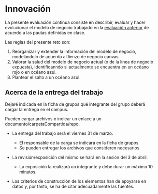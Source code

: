 # Innovación

La presente evaluación continua consiste en describir, evaluar y hacer evolucionar el modelo de negocio trabajado en la [evaluación anterior](02-modeloDeNegocio.md) de acuerdo a las pautas definidas en clase.

Las reglas del presente reto son:

1. Reorganizar y extender la información del modelo de negocio, modelándolo de acuerdo al lienzo de negocio canvas.
1. Valorar la salud del modelo de negocio actual (o de la línea de negocio expuesta), identificanndo si actualmente se encuentra en un océano rojo o en océano azul.
1. Plantear el salto a un océano azul.



## Acerca de la entrega del trabajo

Dejaré indicada en la ficha de grupos qué integrante del grupo deberá cargar la entrega en el campus. 

Pueden cargar archivos o indicar un enlace a un documento/carpetaCompartida/repo.

- La entrega del trabajo será el viernes 31 de marzo.
  - El responsable de la carga se indicará en la ficha de grupos.
  - Se pueden entregar los archivos que consideren necesarios.
- La revisión/exposición del mismo se hará en la sesión del 3 de abril.
  - La exposición la realizará un integrante y debe durar un máximo 10 minutos.
  
- Los criterios de construcción de los elementos han de apoyarse en datos y, por tanto, se ha de citar adecuadamente las fuentes.
